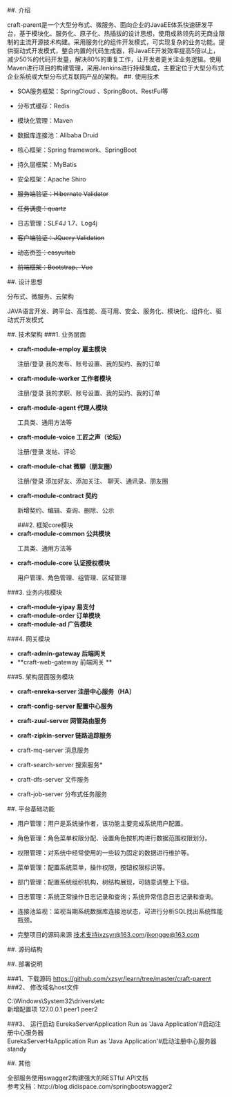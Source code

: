 ##.   介绍

craft-parent是一个大型分布式、微服务、面向企业的JavaEE体系快速研发平台，基于模块化、服务化、原子化、热插拔的设计思想，使用成熟领先的无商业限制的主流开源技术构建。采用服务化的组件开发模式，可实现复杂的业务功能。提供驱动式开发模式，整合内置的代码生成器，将JavaEE开发效率提高5倍以上，减少50%的代码开发量，解决80%的重复工作，让开发者更关注业务逻辑。使用Maven进行项目的构建管理，采用Jenkins进行持续集成，主要定位于大型分布式企业系统或大型分布式互联网产品的架构。
##.   使用技术

- SOA服务框架：SpringCloud 、SpringBoot、RestFul等

- 分布式缓存：Redis

- 模块化管理：Maven

- 数据库连接池：Alibaba Druid

- 核心框架：Spring framework、SpringBoot

- 持久层框架：MyBatis

- 安全框架：Apache Shiro

- <del>服务端验证：Hibernate Validator</del>

- <del>任务调度：quartz</del>

- 日志管理：SLF4J 1.7、Log4j

- <del>客户端验证：JQuery Validation</del>

- <del>动态页签：easyuitab</del>

- <del>前端框架：Bootstrap、Vue</del>


##.   设计思想

分布式、微服务、云架构

JAVA语言开发、跨平台、高性能、高可用、安全、服务化、模块化、组件化、驱动式开发模式

##.   技术架构
###1.  业务层面
- **craft-module-employ 雇主模块**
&nbsp;<p>注册/登录   我的发布、账号设置、我的契约、我的订单</p>
- **craft-module-worker 工作者模块**
&nbsp;<p>注册/登录   我的求职、账号设置、我的契约、我的订单</p>
- **craft-module-agent  代理人模块**
&nbsp;<p> 工具类、通用方法等</p>
- **craft-module-voice  工匠之声（论坛）**
&nbsp;<p>注册/登录   发帖、评论</p>
- **craft-module-chat   微聊（朋友圈）**
&nbsp;<p>注册/登录 添加好友、添加关注、   聊天、通讯录、朋友圈</p>
- **craft-module-contract 契约**
&nbsp;<p>新增契约、编辑、查询、删除、公示</p>
###2.  框架core模块
- **craft-module-common 公共模块**
&nbsp;<p> 工具类、通用方法等</p>
- **craft-module-core 认证授权模块**
&nbsp;<p> 用户管理、角色管理、组管理、区域管理</p>
 

###3.  业务内核模块	 
- **craft-module-yipay 易支付**
- **craft-module-order 订单模块**
- **craft-module-ad 广告模块**

###4.  网关模块
- **craft-admin-gateway 后端网关**
- **craft-web-gateway   前端网关  **

###5.  架构层面服务模块
- **craft-enreka-server 注册中心服务（HA）**
- **craft-config-server 配置中心服务**
- **craft-zuul-server  网管路由服务**
- **craft-zipkin-server 链路追踪服务**

- craft-mq-server 消息服务
- craft-search-server 搜索服务*
- craft-dfs-server  文件服务
- craft-job-server  分布式任务服务

##.   平台基础功能

 - 用户管理：用户是系统操作者，该功能主要完成系统用户配置。

 - 角色管理：角色菜单权限分配、设置角色按机构进行数据范围权限划分。

 - 权限管理：对系统中经常使用的一些较为固定的数据进行维护等。

 - 菜单管理：配置系统菜单，操作权限，按钮权限标识等。

 - 部门管理：配置系统组织机构，树结构展现，可随意调整上下级。

 - 日志管理：系统正常操作日志记录和查询；系统异常信息日志记录和查询。

 - 连接池监视：监视当期系统数据库连接池状态，可进行分析SQL找出系统性能瓶颈。

 - 完整项目的源码来源 技术支持ixzsyr@163.com/ikongge@163.com

##.    源码结构
     
##.    部署说明

###1、下载源码
https://github.com/xzsyr/learn/tree/master/craft-parent
###2、  修改域名host文件 
 <p> C:\Windows\System32\drivers\etc<br>
    新增配置项
  127.0.0.1       peer1 peer2 </p>
  
###3、 运行启动
EurekaServerApplication Run as 'Java Application'#启动注册中心服务器<br>
EurekaServerHaApplication Run as 'Java Application'#启动注册中心服务器standy

##.    其他
<p>全部服务使用swagger2构建强大的RESTful API文档</br>
参考文档：http://blog.didispace.com/springbootswagger2</p>
